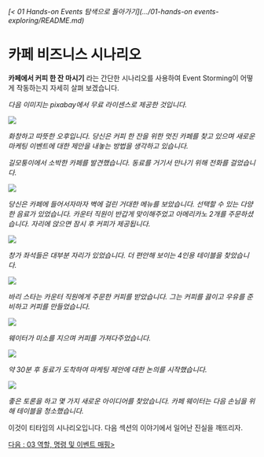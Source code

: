 _[< 01 Hands-on Events 탐색으로 돌아가기](.../01-hands-on events-exploring/README.md)_

# 카페 비즈니스 시나리오

**카페에서 커피 한 잔 마시기** 라는 간단한 시나리오를 사용하여 Event Storming이 어떻게 작동하는지 자세히 살펴 보겠습니다.


*다음 이미지는 pixabay에서 무료 라이센스로 제공한 것입니다.*

![](../img/coffee-shop-1.png)

*화창하고 따뜻한 오후입니다. 당신은 커피 한 잔을 위한 멋진 카페를 찾고 있으며 새로운 마케팅 이벤트에 대한 제안을 내놓는 방법을 생각하고 있습니다.*

*길모퉁이에서 소박한 카페를 발견했습니다. 동료를 거기서 만나기 위해 전화를 걸었습니다.*

![](../img/coffee-shop-2.png)

*당신은 카페에 들어서자마자 벽에 걸린 거대한 메뉴를 보았습니다. 선택할 수 있는 다양한 음료가 있었습니다. 카운터 직원이 반갑게 맞이해주었고 아메리카노 2개를 주문하셨습니다. 자리에 앉으면 잠시 후 커피가 제공됩니다.*

![](../img/coffee-shop-3.png)

*창가 좌석들은 대부분 자리가 있었습니다. 더 편안해 보이는 4인용 테이블을 찾았습니다.*

![](../img/coffee-shop-4.png)

*바리 스타는 카운터 직원에게 주문한 커피를 받았습니다. 그는 커피를 끓이고 우유를 준비하고 커피를 만들었습니다.*

![](../img/coffee-shop-5.png)

*웨이터가 미소를 지으며 커피를 가져다주었습니다.*

![](../img/coffee-shop-6.png)

*약 30분 후 동료가 도착하여 마케팅 제안에 대한 논의를 시작했습니다.*

![](../img/coffee-shop-7.png)

*좋은 토론을 하고 몇 가지 새로운 아이디어를 찾았습니다. 카페 웨이터는 다음 손님을 위해 테이블을 청소했습니다.*

이것이 티타임의 시나리오입니다. 다음 섹션의 이야기에서 일어난 진실을 깨뜨리자.

[다음 : 03 역할, 명령 및 이벤트 매핑>](../03-roles-commands-events-mapping/README.md)